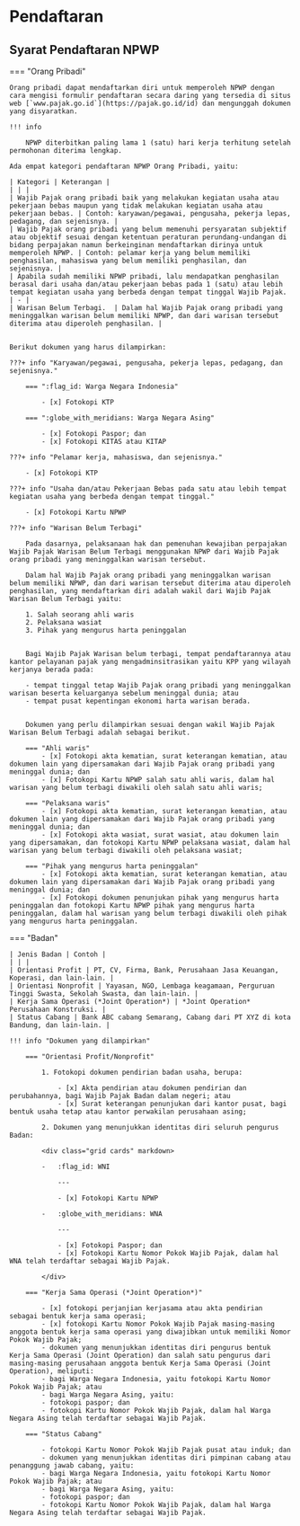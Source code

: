# Pendaftaran
## Syarat Pendaftaran NPWP

=== "Orang Pribadi"

    Orang pribadi dapat mendaftarkan diri untuk memperoleh NPWP dengan cara mengisi formulir pendaftaran secara daring yang tersedia di situs web [`www.pajak.go.id`](https://pajak.go.id/id) dan mengunggah dokumen yang disyaratkan.

    !!! info

        NPWP diterbitkan paling lama 1 (satu) hari kerja terhitung setelah permohonan diterima lengkap.

    Ada empat kategori pendaftaran NPWP Orang Pribadi, yaitu:

    | Kategori | Keterangan |
    | | |
    | Wajib Pajak orang pribadi baik yang melakukan kegiatan usaha atau pekerjaan bebas maupun yang tidak melakukan kegiatan usaha atau pekerjaan bebas. | Contoh: karyawan/pegawai, pengusaha, pekerja lepas, pedagang, dan sejenisnya. |
    | Wajib Pajak orang pribadi yang belum memenuhi persyaratan subjektif atau objektif sesuai dengan ketentuan peraturan perundang-undangan di bidang perpajakan namun berkeinginan mendaftarkan dirinya untuk memperoleh NPWP. | Contoh: pelamar kerja yang belum memiliki penghasilan, mahasiswa yang belum memiliki penghasilan, dan sejenisnya. |
    | Apabila sudah memiliki NPWP pribadi, lalu mendapatkan penghasilan berasal dari usaha dan/atau pekerjaan bebas pada 1 (satu) atau lebih tempat kegiatan usaha yang berbeda dengan tempat tinggal Wajib Pajak. | - |
    | Warisan Belum Terbagi.  | Dalam hal Wajib Pajak orang pribadi yang meninggalkan warisan belum memiliki NPWP, dan dari warisan tersebut diterima atau diperoleh penghasilan. |


    Berikut dokumen yang harus dilampirkan:

    ???+ info "Karyawan/pegawai, pengusaha, pekerja lepas, pedagang, dan sejenisnya."

        === ":flag_id: Warga Negara Indonesia"

            - [x] Fotokopi KTP

        === ":globe_with_meridians: Warga Negara Asing"

            - [x] Fotokopi Paspor; dan
            - [x] Fotokopi KITAS atau KITAP

    ???+ info "Pelamar kerja, mahasiswa, dan sejenisnya."

        - [x] Fotokopi KTP

    ???+ info "Usaha dan/atau Pekerjaan Bebas pada satu atau lebih tempat kegiatan usaha yang berbeda dengan tempat tinggal."

        - [x] Fotokopi Kartu NPWP

    ???+ info "Warisan Belum Terbagi"

        Pada dasarnya, pelaksanaan hak dan pemenuhan kewajiban perpajakan Wajib Pajak Warisan Belum Terbagi menggunakan NPWP dari Wajib Pajak orang pribadi yang meninggalkan warisan tersebut.

        Dalam hal Wajib Pajak orang pribadi yang meninggalkan warisan belum memiliki NPWP, dan dari warisan tersebut diterima atau diperoleh penghasilan, yang mendaftarkan diri adalah wakil dari Wajib Pajak Warisan Belum Terbagi yaitu:

        1. Salah seorang ahli waris
        2. Pelaksana wasiat
        3. Pihak yang mengurus harta peninggalan
         
        
        Bagi Wajib Pajak Warisan belum terbagi, tempat pendaftarannya atau kantor pelayanan pajak yang mengadminsitrasikan yaitu KPP yang wilayah kerjanya berada pada:

        - tempat tinggal tetap Wajib Pajak orang pribadi yang meninggalkan warisan beserta keluarganya sebelum meninggal dunia; atau
        - tempat pusat kepentingan ekonomi harta warisan berada.


        Dokumen yang perlu dilampirkan sesuai dengan wakil Wajib Pajak Warisan Belum Terbagi adalah sebagai berikut.
            
        === "Ahli waris"
            - [x] Fotokopi akta kematian, surat keterangan kematian, atau dokumen lain yang dipersamakan dari Wajib Pajak orang pribadi yang meninggal dunia; dan
            - [x] Fotokopi Kartu NPWP salah satu ahli waris, dalam hal warisan yang belum terbagi diwakili oleh salah satu ahli waris;
        
        === "Pelaksana waris"
            - [x] Fotokopi akta kematian, surat keterangan kematian, atau dokumen lain yang dipersamakan dari Wajib Pajak orang pribadi yang meninggal dunia; dan
            - [x] Fotokopi akta wasiat, surat wasiat, atau dokumen lain yang dipersamakan, dan fotokopi Kartu NPWP pelaksana wasiat, dalam hal warisan yang belum terbagi diwakili oleh pelaksana wasiat;
        
        === "Pihak yang mengurus harta peninggalan"
            - [x] Fotokopi akta kematian, surat keterangan kematian, atau dokumen lain yang dipersamakan dari Wajib Pajak orang pribadi yang meninggal dunia; dan
            - [x] Fotokopi dokumen penunjukan pihak yang mengurus harta peninggalan dan fotokopi Kartu NPWP pihak yang mengurus harta peninggalan, dalam hal warisan yang belum terbagi diwakili oleh pihak yang mengurus harta peninggalan.

=== "Badan"

    | Jenis Badan | Contoh |
    | | |
    | Orientasi Profit | PT, CV, Firma, Bank, Perusahaan Jasa Keuangan, Koperasi, dan lain-lain. |
    | Orientasi Nonprofit | Yayasan, NGO, Lembaga keagamaan, Perguruan Tinggi Swasta, Sekolah Swasta, dan lain-lain. |
    | Kerja Sama Operasi (*Joint Operation*) | *Joint Operation* Perusahaan Konstruksi. |
    | Status Cabang | Bank ABC cabang Semarang, Cabang dari PT XYZ di kota Bandung, dan lain-lain. |
   
    !!! info "Dokumen yang dilampirkan"

        === "Orientasi Profit/Nonprofit"

            1. Fotokopi dokumen pendirian badan usaha, berupa:

                - [x] Akta pendirian atau dokumen pendirian dan perubahannya, bagi Wajib Pajak Badan dalam negeri; atau
                - [x] Surat keterangan penunjukan dari kantor pusat, bagi bentuk usaha tetap atau kantor perwakilan perusahaan asing;
  
            2. Dokumen yang menunjukkan identitas diri seluruh pengurus Badan:
            
            <div class="grid cards" markdown>

            -   :flag_id: WNI

                ---

                - [x] Fotokopi Kartu NPWP
  
            -   :globe_with_meridians: WNA

                ---

                - [x] Fotokopi Paspor; dan
                - [x] Fotokopi Kartu Nomor Pokok Wajib Pajak, dalam hal WNA telah terdaftar sebagai Wajib Pajak.

            </div>            

        === "Kerja Sama Operasi (*Joint Operation*)"

            - [x] fotokopi perjanjian kerjasama atau akta pendirian sebagai bentuk kerja sama operasi;
            - [x] fotokopi Kartu Nomor Pokok Wajib Pajak masing-masing anggota bentuk kerja sama operasi yang diwajibkan untuk memiliki Nomor Pokok Wajib Pajak;
            - dokumen yang menunjukkan identitas diri pengurus bentuk Kerja Sama Operasi (Joint Operation) dan salah satu pengurus dari masing-masing perusahaan anggota bentuk Kerja Sama Operasi (Joint Operation), meliputi: 
            - bagi Warga Negara Indonesia, yaitu fotokopi Kartu Nomor Pokok Wajib Pajak; atau
            - bagi Warga Negara Asing, yaitu:
            - fotokopi paspor; dan
            - fotokopi Kartu Nomor Pokok Wajib Pajak, dalam hal Warga Negara Asing telah terdaftar sebagai Wajib Pajak.

        === "Status Cabang"

            - fotokopi Kartu Nomor Pokok Wajib Pajak pusat atau induk; dan
            - dokumen yang menunjukkan identitas diri pimpinan cabang atau penanggung jawab cabang, yaitu:
            - bagi Warga Negara Indonesia, yaitu fotokopi Kartu Nomor Pokok Wajib Pajak; atau
            - bagi Warga Negara Asing, yaitu:
            - fotokopi paspor; dan
            - fotokopi Kartu Nomor Pokok Wajib Pajak, dalam hal Warga Negara Asing telah terdaftar sebagai Wajib Pajak.

